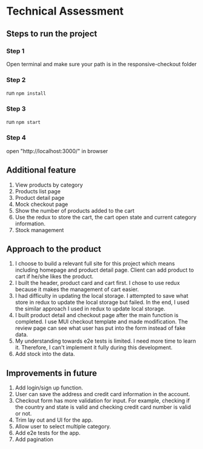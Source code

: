 # Technical Assessment

## Steps to run the project

### Step 1
Open terminal and make sure your path is in the responsive-checkout folder

### Step 2
run `npm install`

### Step 3
run `npm start`

### Step 4
open "http://localhost:3000/" in browser

## Additional feature
1. View products by category
2. Products list page
3. Product detail page
4. Mock checkout page
4. Show the number of products added to the cart
5. Use the redux to store the cart, the cart open state and current category information.
6. Stock management

## Approach to the product
1. I choose to build a relevant full site for this project which means including homepage and product detail page. Client can add product to cart if he/she likes the product.
2. I built the header, product card and cart first. I chose to use redux because it makes the management of cart easier.
3. I had difficulty in updating the local storage. I attempted to save what store in redux to update the local storage but failed. In the end, I used the similar approach I used in redux to update local storage.
4. I built product detail and checkout page after the main function is completed. I use MUI checkout template and made modification. The review page can see what user has put into the form instead of fake data.
5. My understanding towards e2e tests is limited. I need more time to learn it. Therefore, I can't implement it fully during this development.
6. Add stock into the data.

## Improvements in future
1. Add login/sign up function.
2. User can save the address and credit card information in the account.
3. Checkout form has more validation for input. For example, checking if the country and state is valid and checking credit card number is valid or not.
4. Trim lay out and UI for the app.
5. Allow user to select multiple category.
6. Add e2e tests for the app.
7. Add pagination

